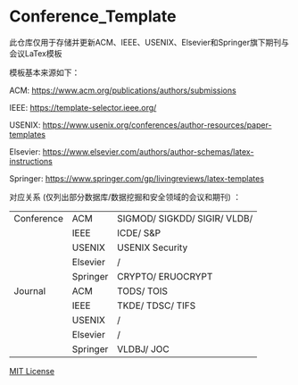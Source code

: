 # Conference_Template

此仓库仅用于存储并更新ACM、IEEE、USENIX、Elsevier和Springer旗下期刊与会议LaTex模板

模板基本来源如下：

ACM: https://www.acm.org/publications/authors/submissions

IEEE: https://template-selector.ieee.org/

USENIX: https://www.usenix.org/conferences/author-resources/paper-templates

Elsevier: https://www.elsevier.com/authors/author-schemas/latex-instructions

Springer: https://www.springer.com/gp/livingreviews/latex-templates

对应关系 (仅列出部分数据库/数据挖掘和安全领域的会议和期刊) ：

|            |          |                              |
| ---------- | -------- | ---------------------------- |
| Conference | ACM      | SIGMOD/ SIGKDD/ SIGIR/ VLDB/ |
|            | IEEE     | ICDE/ S&P                    |
|            | USENIX   | USENIX Security              |
|            | Elsevier | /                            |
|            | Springer | CRYPTO/ ERUOCRYPT            |
| Journal    | ACM      | TODS/ TOIS                   |
|            | IEEE     | TKDE/ TDSC/ TIFS             |
|            | USENIX   | /                            |
|            | Elsevier | /                            |
|            | Springer | VLDBJ/ JOC                   |



[MIT License](https://opensource.org/licenses/MIT)









